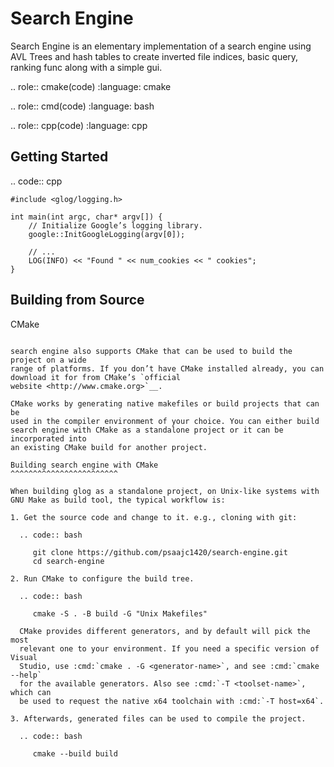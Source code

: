 Search Engine
======================

Search Engine is an elementary implementation of a search engine using
AVL Trees and hash tables to create inverted file indices, basic query,
ranking func along with a simple gui.

.. role:: cmake(code)
:language: cmake

.. role:: cmd(code)
:language: bash

.. role:: cpp(code)
:language: cpp

Getting Started
---------------
.. code:: cpp

    #include <glog/logging.h>
    
    int main(int argc, char* argv[]) {
        // Initialize Google’s logging library.
        google::InitGoogleLogging(argv[0]);
        
        // ...
        LOG(INFO) << "Found " << num_cookies << " cookies";
    }

Building from Source
--------------------

CMake
~~~~~

search engine also supports CMake that can be used to build the project on a wide
range of platforms. If you don’t have CMake installed already, you can
download it for from CMake’s `official
website <http://www.cmake.org>`__.

CMake works by generating native makefiles or build projects that can be
used in the compiler environment of your choice. You can either build
search engine with CMake as a standalone project or it can be incorporated into
an existing CMake build for another project.

Building search engine with CMake
^^^^^^^^^^^^^^^^^^^^^^^^

When building glog as a standalone project, on Unix-like systems with
GNU Make as build tool, the typical workflow is:

1. Get the source code and change to it. e.g., cloning with git:

  .. code:: bash

     git clone https://github.com/psaajc1420/search-engine.git
     cd search-engine 
     
2. Run CMake to configure the build tree.

  .. code:: bash

     cmake -S . -B build -G "Unix Makefiles"

  CMake provides different generators, and by default will pick the most
  relevant one to your environment. If you need a specific version of Visual
  Studio, use :cmd:`cmake . -G <generator-name>`, and see :cmd:`cmake --help`
  for the available generators. Also see :cmd:`-T <toolset-name>`, which can
  be used to request the native x64 toolchain with :cmd:`-T host=x64`.

3. Afterwards, generated files can be used to compile the project.

  .. code:: bash

     cmake --build build
